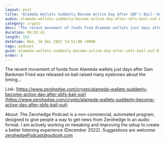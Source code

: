 ```yaml
---
layout: post
title: "Alameda Wallets Suddenly Become Active Day After SBF's Bail-'Out'"
audio: alameda-wallets-suddenly-become-active-day-after-sbfs-bail-out-0
category: crypto
desc: "The recent movement of funds from Alameda wallets just days after Sam Bankman Fried was released on bail raised many eyebrows about the timing..."
duration: 00:02:41
length: 161
datetime: Wed, 28 Dec 2022 14:51:00 +0000
tags: podcast
guid: alameda-wallets-suddenly-become-active-day-after-sbfs-bail-out-0
order: 0
---
```

The recent movement of funds from Alameda wallets just days after Sam Bankman Fried was released on bail raised many eyebrows about the timing...

Link: [https://www.zerohedge.com/crypto/alameda-wallets-suddenly-become-active-day-after-sbfs-bail-out](https://www.zerohedge.com/crypto/alameda-wallets-suddenly-become-active-day-after-sbfs-bail-out)

About: The Zerohedge Podcast is a non-commercial, automated program, designed to give people a way to get news from Zerohedge in an audio format.  I am actively working on tweaking and improving the setup to create a better listening experience (December 2022).  Suggestions are welcome: [zerohedgePodcast@outlook.com](mailto:zerohedgePodcast@outlook.com)